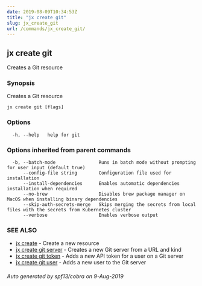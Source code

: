 ```yaml
---
date: 2019-08-09T10:34:53Z
title: "jx create git"
slug: jx_create_git
url: /commands/jx_create_git/
---
```

## jx create git

Creates a Git resource

### Synopsis

Creates a Git resource

```
jx create git [flags]
```

### Options

```
  -h, --help   help for git
```

### Options inherited from parent commands

```
  -b, --batch-mode                Runs in batch mode without prompting for user input (default true)
      --config-file string        Configuration file used for installation
      --install-dependencies      Enables automatic dependencies installation when required
      --no-brew                   Disables brew package manager on MacOS when installing binary dependencies
      --skip-auth-secrets-merge   Skips merging the secrets from local files with the secrets from Kubernetes cluster
      --verbose                   Enables verbose output
```

### SEE ALSO

* [jx create](/commands/jx_create/)	 - Create a new resource
* [jx create git server](/commands/jx_create_git_server/)	 - Creates a new Git server from a URL and kind
* [jx create git token](/commands/jx_create_git_token/)	 - Adds a new API token for a user on a Git server
* [jx create git user](/commands/jx_create_git_user/)	 - Adds a new user to the Git server

###### Auto generated by spf13/cobra on 9-Aug-2019
